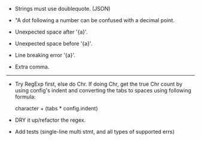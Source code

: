 * Strings must use doublequote. (JSON)

* "A dot following a number can be confused with a decimal point.

* Unexpected space after '{a}'.

* Unexpected space before '{a}'.

* Line breaking error '{a}'.

* Extra comma.

---

* Try RegExp first, else do Chr. If doing Chr, get the true Chr count by
using config's indent and converting the tabs to spaces using following formula:

    character + (tabs * config.indent)

* DRY it up/refactor the regex.

* Add tests (single-line multi stmt, and all types of supported errs)
